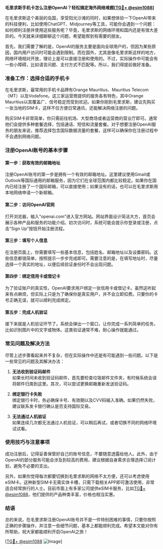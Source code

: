 **毛里求斯手机卡怎么注册OpenAI？轻松搞定海外网络难题[[TG💪+ @esim1088](https://t.me/s/esim1088)]**

在毛里求斯这个美丽的岛国，享受阳光沙滩的同时，如果想体验一下OpenAI带来的科技便利，比如使用ChatGPT、Midjourney等工具，可能你会遇到一个问题：如何顺利注册并使用这些服务呢？毕竟，毛里求斯的网络环境和国内还是有很大差异的。今天就来详细聊聊这个问题，希望能帮到有需要的朋友。

首先，我们需要了解的是，OpenAI的服务主要是面向全球用户的，但因为某些原因，国内用户访问时可能会遇到限制。而在国外，尤其是像毛里求斯这样的地方，网络环境相对开放，理论上是可以直接注册和使用的。不过，实际操作中可能会有一些小障碍，比如语言问题、支付方式不匹配等。所以，我们得提前做好准备。

### 准备工作：选择合适的手机卡

在毛里求斯，最常用的手机卡品牌有Orange Mauritius、Mauritius Telecom（MT）以及Vodafone。这三家运营商提供的服务各有特色，其中Orange Mauritius以其覆盖广、信号稳定而受到欢迎。如果你刚到毛里求斯，建议先购买一张当地的SIM卡，这样不仅方便日常通讯，还能解决网络注册的问题。

购买SIM卡非常简单，你只需前往机场、大型商场或者运营商的营业厅即可。通常他们会提供多种套餐选择，包括通话、短信和流量套餐。对于想要注册OpenAI服务的朋友来说，推荐选择包含国际数据流量的套餐，这样可以确保你在注册过程中不会遇到网络问题。

### 注册OpenAI账号的基本步骤

#### 第一步：获取有效的邮箱地址

注册OpenAI账号的第一步是拥有一个有效的邮箱地址。这里建议使用Gmail或Outlook等国际通用的邮箱服务，因为它们在全球范围内都比较稳定。如果你在国内已经注册了一个国际邮箱，可以直接使用；如果没有的话，也可以在毛里求斯用本地网络申请一个新邮箱。

#### 第二步：访问OpenAI官网

打开浏览器，输入“openai.com”进入官方网站。网站界面设计简洁大方，首页会展示各种产品和服务的功能介绍。初次访问时，系统可能会提示你登录或注册，点击“Sign Up”按钮开始注册流程。

#### 第三步：填写个人信息

在注册页面上，你需要填写一些基本信息，包括姓名、邮箱地址以及设置密码。这些信息都很简单，按照提示一步步完成即可。需要注意的是，在填写地址时，尽量选择一个真实的地址，以便后续验证身份时不会出现问题。

#### 第四步：绑定信用卡或借记卡

为了验证账户的真实性，OpenAI要求用户绑定一张信用卡或借记卡。虽然这听起来有点麻烦，但实际上只是为了确保你是真实用户，并不会立即扣费。只要你的卡号正确无误，就可以顺利完成绑定。

#### 第五步：完成人机验证

接下来就是人机验证环节了。系统会弹出一个窗口，让你完成一系列简单的任务，比如识别图片中的文字或物体。这类验证通常不难，耐心操作就能通过。

### 常见问题及解决方法

尽管上述步骤看起来并不复杂，但在实际操作中还是有可能遇到一些问题。以下是一些常见的问题及其解决办法：

1. **无法收到验证码邮件**  
   如果长时间未收到验证码邮件，首先要检查垃圾邮件文件夹，有时候系统会误将邮件归类到这里。其次，可以尝试更换邮箱重新发送验证码。

2. **绑定银行卡失败**  
   绑定银行卡时，务必确保卡号、有效期以及CVV码输入准确。如果仍然失败，建议联系发卡银行确认是否支持国际交易。

3. **无法通过人机验证**  
   如果连续几次都无法通过人机验证，可以稍后再试，或者切换不同的网络环境试试看。

### 使用技巧与注意事项

成功注册后，记得妥善保管好自己的账号信息，不要随意透露给他人。此外，由于OpenAI的部分服务可能会涉及到较高的费用，建议根据自身需求合理选择订阅计划，避免不必要的支出。

另外，如果你觉得每次都要切换到毛里求斯的网络不太方便，还可以考虑使用eSIM卡。这种新型SIM卡无需实体卡槽，只需下载相关APP即可激活使用，非常适合经常旅行的人士。目前市面上有多家公司提供eSIM卡服务，比如[TG💪+ @esim1088](https://t.me/s/esim1088)，他们提供的产品种类丰富，价格也相当实惠。

### 结语

总的来说，在毛里求斯注册OpenAI账号并不是一件特别困难的事情，只要你按照正确的步骤操作，并注意一些细节问题，基本上都能顺利完成。希望本文能对你有所帮助，祝大家都能顺利开启OpenAI之旅！

[[TG💪+ @esim1088](https://t.me/s/esim1088) ![Image](https://i.postimg.cc/4NQfJmqS/Snipaste-2025-05-13-00-14-12.png)]